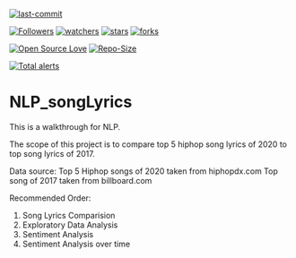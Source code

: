 [![last-commit](https://img.shields.io/github/last-commit/kprabesh/NLP_songlyrics)](../../graphs/commit-activity)

[![Followers](https://img.shields.io/github/followers/kprabesh?style=social)](https://github.com/kprabesh?tab=followers)
[![watchers](https://img.shields.io/github/watchers/kprabesh/NLP_songlyrics?style=social)](../../watchers)
[![stars](https://img.shields.io/github/stars/kprabesh/NLP_songlyrics?style=social)](../../stargazers)
[![forks](https://img.shields.io/github/forks/kprabesh/NLP_songlyrics?style=social)](../../network/members)

[![Open Source Love](https://badges.frapsoft.com/os/v1/open-source.svg?v=103)](https://kprabesh.github.io/fund.html)
[![Repo-Size](https://img.shields.io/github/repo-size/kprabesh/NLP_songlyrics.svg)](../../archive/master.zip)

[![Total alerts](https://img.shields.io/lgtm/alerts/g/HollowMan6/Smart-Chatting-Robot.svg?logo=lgtm&logoWidth=18)](https://lgtm.com/projects/g/kprabesh/NLP_songlyrics/alerts/)


# NLP_songLyrics
This is a walkthrough for NLP. 

The scope of this project is to compare top 5 hiphop song lyrics of 2020 to top song lyrics of 2017.


Data source:
Top 5 Hiphop songs of 2020 taken from hiphopdx.com
Top song of 2017 taken from billboard.com

Recommended Order:
1. Song Lyrics Comparision
2. Exploratory Data Analysis
3. Sentiment Analysis
4. Sentiment Analysis over time
